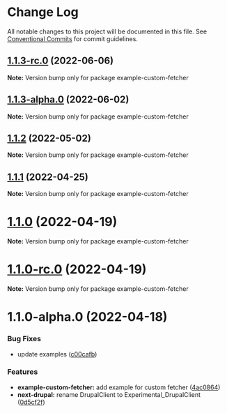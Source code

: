 # Change Log

All notable changes to this project will be documented in this file.
See [Conventional Commits](https://conventionalcommits.org) for commit guidelines.

## [1.1.3-rc.0](https://github.com/chapter-three/next-drupal/compare/example-custom-fetcher@1.1.3-alpha.0...example-custom-fetcher@1.1.3-rc.0) (2022-06-06)

**Note:** Version bump only for package example-custom-fetcher





## [1.1.3-alpha.0](https://github.com/chapter-three/next-drupal/compare/example-custom-fetcher@1.1.2...example-custom-fetcher@1.1.3-alpha.0) (2022-06-02)

**Note:** Version bump only for package example-custom-fetcher





## [1.1.2](https://github.com/chapter-three/next-drupal/compare/example-custom-fetcher@1.1.1...example-custom-fetcher@1.1.2) (2022-05-02)

**Note:** Version bump only for package example-custom-fetcher





## [1.1.1](https://github.com/chapter-three/next-drupal/compare/example-custom-fetcher@1.1.0...example-custom-fetcher@1.1.1) (2022-04-25)

**Note:** Version bump only for package example-custom-fetcher





# [1.1.0](https://github.com/chapter-three/next-drupal/compare/example-custom-fetcher@1.1.0-rc.0...example-custom-fetcher@1.1.0) (2022-04-19)

**Note:** Version bump only for package example-custom-fetcher





# [1.1.0-rc.0](https://github.com/chapter-three/next-drupal/compare/example-custom-fetcher@1.1.0-alpha.0...example-custom-fetcher@1.1.0-rc.0) (2022-04-19)

**Note:** Version bump only for package example-custom-fetcher





# 1.1.0-alpha.0 (2022-04-18)


### Bug Fixes

* update examples ([c00cafb](https://github.com/chapter-three/next-drupal/commit/c00cafbf3c667265fd6f0478164808664f778433))


### Features

* **example-custom-fetcher:** add example for custom fetcher ([4ac0864](https://github.com/chapter-three/next-drupal/commit/4ac0864da97dc4f952e2e9898dafd5ec7f9f0f18))
* **next-drupal:** rename DrupalClient to Experimental_DrupalClient ([0d5cf2f](https://github.com/chapter-three/next-drupal/commit/0d5cf2f44b503a2d8e61eee19146fd5b797356ab))
